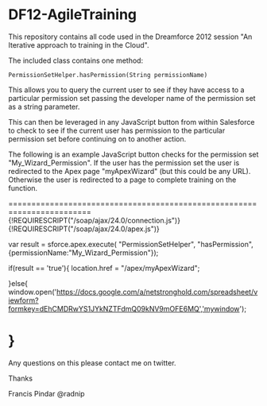 DF12-AgileTraining
==================

This repository contains all code used in the Dreamforce 2012 session "An Iterative approach to training in the Cloud".

The included class contains one method: 

    PermissionSetHelper.hasPermission(String permissionName)

This allows you to query the current user to see if they have access to a particular permission set passing the developer
name of the permission set as a string parameter.

This can then be leveraged in any JavaScript button from within Salesforce to check to see if the current user
has permission to the particular permission set before continuing on to another action.

The following is an example JavaScript button checks for the permission set "My_Wizard_Permission". If the user
has the permission set the user is redirected to the Apex page "myApexWizard" (but this could be any URL). Otherwise
the user is redirected to a page to complete training on the function.

========================================================================
{!REQUIRESCRIPT("/soap/ajax/24.0/connection.js")}
{!REQUIRESCRIPT("/soap/ajax/24.0/apex.js")}

var result = sforce.apex.execute(
   "PermissionSetHelper",
   "hasPermission", 
   {permissionName:"My_Wizard_Permission"});

if(result == 'true'){
  location.href = "/apex/myApexWizard";

}else{
  window.open('https://docs.google.com/a/netstronghold.com/spreadsheet/viewform?formkey=dEhCMDRwYS1JYkNZTFdmQ09kNV9mOFE6MQ','mywindow');

}
========================================================================

Any questions on this please contact me on twitter.

Thanks

Francis Pindar
@radnip
